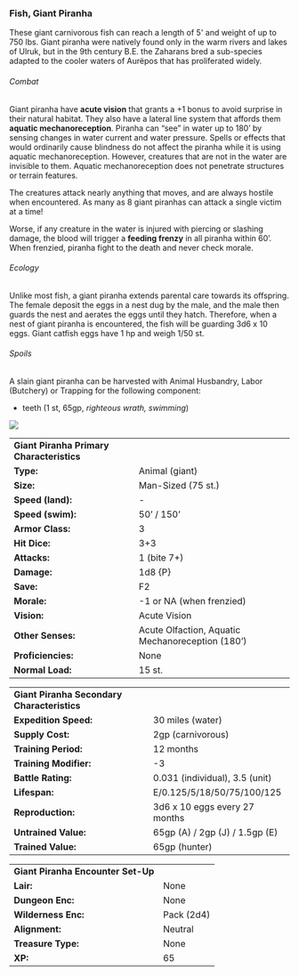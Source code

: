 ### Fish, Giant Piranha

These giant carnivorous fish can reach a length of 5' and weight of up to 750 lbs. Giant piranha were natively found only in the warm rivers and lakes of Ulruk, but in the 9th century B.E. the Zaharans bred a sub-species adapted to the cooler waters of Aurëpos that has proliferated widely.

###### Combat

Giant piranha have **acute vision** that grants a +1 bonus to avoid surprise in their natural habitat. They also have a lateral line system that affords them **aquatic mechanoreception**. Piranha can “see” in water up to 180’ by sensing changes in water current and water pressure. Spells or effects that would ordinarily cause blindness do not affect the piranha while it is using aquatic mechanoreception. However, creatures that are not in the water are invisible to them. Aquatic mechanoreception does not penetrate structures or terrain features.

The creatures attack nearly anything that moves, and are always hostile when encountered. As many as 8 giant piranhas can attack a single victim at a time!

Worse, if any creature in the water is injured with piercing or slashing damage, the blood will trigger a **feeding frenzy** in all piranha within 60’. When frenzied, piranha fight to the death and never check morale.

###### Ecology

Unlike most fish, a giant piranha extends parental care towards its offspring. The female deposit the eggs in a nest dug by the male, and the male then guards the nest and aerates the eggs until they hatch. Therefore, when a nest of giant piranha is encountered, the fish will be guarding 3d6 x 10 eggs. Giant catfish eggs have 1 hp and weigh 1/50 st.

###### Spoils

A slain giant piranha can be harvested with Animal Husbandry, Labor (Butchery) or Trapping for the following component:

* teeth (1 st, 65gp, *righteous wrath, swimming*)

![](data:image/png;base64...)

|  |  |
| --- | --- |
| **Giant Piranha Primary Characteristics** | |
| **Type:** | Animal (giant) |
| **Size:** | Man-Sized (75 st.) |
| **Speed (land):** | - |
| **Speed (swim):** | 50’ / 150’ |
| **Armor Class:** | 3 |
| **Hit Dice:** | 3+3 |
| **Attacks:** | 1 (bite 7+) |
| **Damage:** | 1d8 {P} |
| **Save:** | F2 |
| **Morale:** | -1 or NA (when frenzied) |
| **Vision:** | Acute Vision |
| **Other Senses:** | Acute Olfaction, Aquatic Mechanoreception (180’) |
| **Proficiencies:** | None |
| **Normal Load:** | 15 st. |

|  |  |
| --- | --- |
| **Giant Piranha Secondary Characteristics** | |
| **Expedition Speed:** | 30 miles (water) |
| **Supply Cost:** | 2gp (carnivorous) |
| **Training Period:** | 12 months |
| **Training Modifier:** | -3 |
| **Battle Rating:** | 0.031 (individual), 3.5 (unit) |
| **Lifespan:** | E/0.125/5/18/50/75/100/125 |
| **Reproduction:** | 3d6 x 10 eggs every 27 months |
| **Untrained Value:** | 65gp (A) / 2gp (J) / 1.5gp (E) |
| **Trained Value:** | 65gp (hunter) |

|  |  |
| --- | --- |
| **Giant Piranha Encounter Set-Up** | |
| **Lair:** | None |
| **Dungeon Enc:** | None |
| **Wilderness Enc:** | Pack (2d4) |
| **Alignment:** | Neutral |
| **Treasure Type:** | None |
| **XP:** | 65 |
